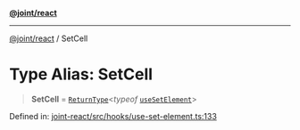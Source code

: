 [**@joint/react**](../README.md)

***

[@joint/react](../README.md) / SetCell

# Type Alias: SetCell

> **SetCell** = [`ReturnType`](https://www.typescriptlang.org/docs/handbook/utility-types.html#returntypetype)\<*typeof* [`useSetElement`](../functions/useSetElement.md)\>

Defined in: [joint-react/src/hooks/use-set-element.ts:133](https://github.com/samuelgja/joint/blob/main/packages/joint-react/src/hooks/use-set-element.ts#L133)
